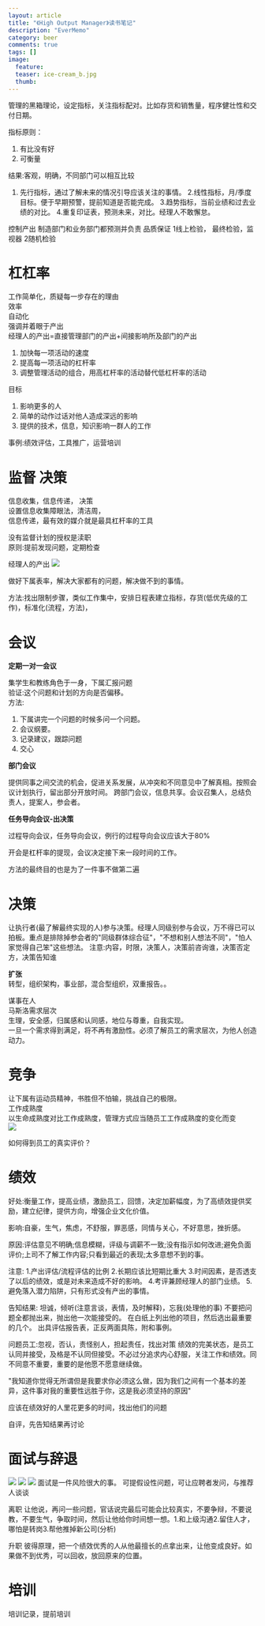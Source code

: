 ```yaml
---
layout: article
title: "《High Output Manager》读书笔记"
description: "EverMemo"
category: beer
comments: true
tags: []
image:
  feature:
  teaser: ice-cream_b.jpg
  thumb:
---
```


管理的黑箱理论，设定指标，关注指标配对。比如存货和销售量，程序健壮性和交付日期。

指标原则：
1. 有比没有好
2. 可衡量

结果:客观，明确，不同部门可以相互比较

1. 先行指标，通过了解未来的情况引导应该关注的事情。
2.线性指标，月/季度目标。便于早期预警，提前知道是否能完成。
3.趋势指标，当前业绩和过去业绩的对比。
4.重复印证表，预测未来，对比。经理人不敢懈怠。

控制产出 制造部门和业务部门都预测并负责
品质保证 1线上检验， 最终检验，监视器 2随机检验

# 杠杠率
工作简单化，质疑每一步存在的理由  
效率   
自动化   
强调并着眼于产出   
经理人的产出=直接管理部门的产出+间接影响所及部门的产出   
1. 加快每一项活动的速度   
2. 提高每一项活动的杠杆率   
3. 调整管理活动的组合，用高杠杆率的活动替代低杠杆率的活动

目标
1. 影响更多的人
2. 简单的动作过话对他人造成深远的影响
3. 提供的技术，信息，知识影响一群人的工作

事例:绩效评估，工具推广，运营培训   


# 监督 决策
信息收集，信息传递， 决策   
设置信息收集障眼法，清洁周，   
信息传递，最有效的媒介就是最具杠杆率的工具  

没有监督计划的授权是渎职   
原则:提前发现问题，定期检查   

经理人的产出
![](/images/blog/firstPM1.png)


做好下属表率，解决大家都有的问题，解决做不到的事情。

方法:找出限制步骤，类似工作集中，安排日程表建立指标，存货(低优先级的工作)，标准化(流程，方法)，


# 会议

**定期一对一会议**

集学生和教练角色于一身，下属汇报问题  
验证:这个问题和计划的方向是否偏移。  
方法:
1. 下属讲完一个问题的时候多问一个问题。
2. 会议纲要。
3. 记录建议，跟踪问题
4. 交心

**部门会议**

提供同事之间交流的机会，促进关系发展，从冲突和不同意见中了解真相。按照会议计划执行，留出部分开放时间。
跨部门会议，信息共享。会议召集人，总结负责人，提案人，参会者。

**任务导向会议-出决策**

过程导向会议，任务导向会议，例行的过程导向会议应该大于80%

开会是杠杆率的提现，会议决定接下来一段时间的工作。

方法的最终目的也是为了一件事不做第二遍

# 决策
让执行者(最了解最终实现的人)参与决策。经理人同级别参与会议，万不得已可以拍板。重点是排除掉参会者的"同级群体综合征"，"不想和别人想法不同"，"怕人家觉得自己笨"这些想法。
注意:内容，时限，决策人，决策前咨询谁，决策否定方，决策告知谁


**扩张**  
转型，组织架构，事业部，混合型组织，双重报告。。

谋事在人   
马斯洛需求层次   
生理，安全感，归属感和认同感，地位与尊重，自我实现。   
一旦一个需求得到满足，将不再有激励性。必须了解员工的需求层次，为他人创造动力。   

# 竞争
让下属有运动员精神，书胜但不怕输，挑战自己的极限。  
工作成熟度   
以生命成熟度对比工作成熟度，管理方式应当随员工工作成熟度的变化而变   
![](/images/blog/firstPM2.png)

如何得到员工的真实评价？   


# 绩效
好处:衡量工作，提高业绩，激励员工，回馈，决定加薪幅度，为了高绩效提供奖励，建立纪律，提供方向，增强企业文化价值。

影响:自豪，生气，焦虑，不舒服，罪恶感，同情与关心，不好意思，挫折感。

原因:评估意见不明确;信息模糊，评级与调薪不一致;没有指示如何改进;避免负面评价;上司不了解工作内容;只看到最近的表现;太多意想不到的事。

注意:
1.产出评估/流程评估的比例
2.长期应该比短期比重大
3.时间因素，是否透支了以后的绩效，或是对未来造成不好的影响。
4.考评兼顾经理人的部门业绩。
5.避免落入潜力陷阱，只有形式没有产出的事情。

告知结果:
坦诚，倾听(注意言谈，表情，及时解释)，忘我(处理他的事)
不要把问题全都抛出来，抛出他一次能接受的。
在白纸上列出他的项目，然后选出最重要的几个。
出具评估报告表，正反两面具陈，附和事例。

问题员工:忽视，否认，责怪别人，担起责任，找出对策
绩效的完美状态，是员工认同并接受，及格是不认同但接受。不必过分追求内心舒服，关注工作和绩效。同不同意不重要，重要的是他愿不愿意继续做。

"我知道你觉得无所谓但是我要求你必须这么做，因为我们之间有一个基本的差异，这件事对我的重要性远胜于你，这是我必须坚持的原因"

应该在绩效好的人里花更多的时间，找出他们的问题

自评，先告知结果再讨论

# 面试与辞退   
![](/images/blog/firstPM3.png)
![](/images/blog/firstPM4.png)
![](/images/blog/firstPM5.png)
面试是一件风险很大的事。
可提假设性问题，可让应聘者发问，与推荐人谈谈

离职
让他说，再问一些问题，官话说完最后可能会比较真实，不要争辩，不要说教，不要生气，争取时间，然后让他给你时间想一想。1.和上级沟通2.留住人才，哪怕是转岗3.帮他推掉新公司(分析)

升职
彼得原理，把一个绩效优秀的人从他最擅长的点拿出来，让他变成良好。如果做不到优秀，可以回收，放回原来的位置。

# 培训
培训记录，提前培训
